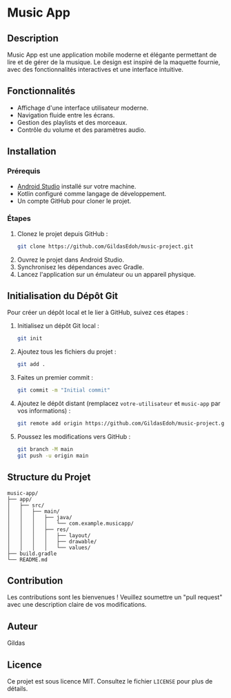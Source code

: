 # Music App

## Description
Music App est une application mobile moderne et élégante permettant de lire et de gérer de la musique. Le design est inspiré de la maquette fournie, avec des fonctionnalités interactives et une interface intuitive.

## Fonctionnalités
- Affichage d'une interface utilisateur moderne.
- Navigation fluide entre les écrans.
- Gestion des playlists et des morceaux.
- Contrôle du volume et des paramètres audio.

## Installation

### Prérequis
- [Android Studio](https://developer.android.com/studio) installé sur votre machine.
- Kotlin configuré comme langage de développement.
- Un compte GitHub pour cloner le projet.

### Étapes
1. Clonez le projet depuis GitHub :
   ```bash
   git clone https://github.com/GildasEdoh/music-project.git
   ```
2. Ouvrez le projet dans Android Studio.
3. Synchronisez les dépendances avec Gradle.
4. Lancez l'application sur un émulateur ou un appareil physique.

## Initialisation du Dépôt Git

Pour créer un dépôt local et le lier à GitHub, suivez ces étapes :

1. Initialisez un dépôt Git local :
   ```bash
   git init
   ```

2. Ajoutez tous les fichiers du projet :
   ```bash
   git add .
   ```

3. Faites un premier commit :
   ```bash
   git commit -m "Initial commit"
   ```

4. Ajoutez le dépôt distant (remplacez `votre-utilisateur` et `music-app` par vos informations) :
   ```bash
   git remote add origin https://github.com/GildasEdoh/music-project.git
   ```

5. Poussez les modifications vers GitHub :
   ```bash
   git branch -M main
   git push -u origin main
   ```

## Structure du Projet

```plaintext
music-app/
├── app/
│   ├── src/
│   │   ├── main/
│   │   │   ├── java/
│   │   │   │   └── com.example.musicapp/
│   │   │   ├── res/
│   │   │   │   ├── layout/
│   │   │   │   ├── drawable/
│   │   │   │   └── values/
├── build.gradle
└── README.md
```

## Contribution
Les contributions sont les bienvenues ! Veuillez soumettre un "pull request" avec une description claire de vos modifications.

## Auteur
Gildas

## Licence
Ce projet est sous licence MIT. Consultez le fichier `LICENSE` pour plus de détails.
